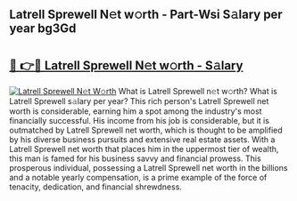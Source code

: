 ## Latrell Sprewell N𝚎t w𝚘rth - Part-Wsi S𝚊lary per year bg3Gd

# <h2><a href="http://gc1z46p.nevu.top/?p=Latrell+Sprewell">🔗 👉🔴 Latrell Sprewell N𝚎t w𝚘rth - S𝚊lary</a></h2>

[![Latrell Sprewell N𝚎t W𝚘rth](https://i.imgur.com/Oavwk0R.jpeg)](http://gc1z46p.nevu.top/?p=Latrell+Sprewell)
What is Latrell Sprewell n𝚎t w𝚘rth? What is Latrell Sprewell s𝚊lary per year?
This rich person's Latrell Sprewell net worth is considerable, earning him a spot among the industry's most financially successful. His income from his job is considerable, but it is outmatched by Latrell Sprewell net worth, which is thought to be amplified by his diverse business pursuits and extensive real estate assets. With a Latrell Sprewell net worth that places him in the uppermost tier of wealth, this man is famed for his business savvy and financial prowess. This prosperous individual, possessing a Latrell Sprewell net worth in the billions and a notable yearly compensation, is a prime example of the force of tenacity, dedication, and financial shrewdness.
